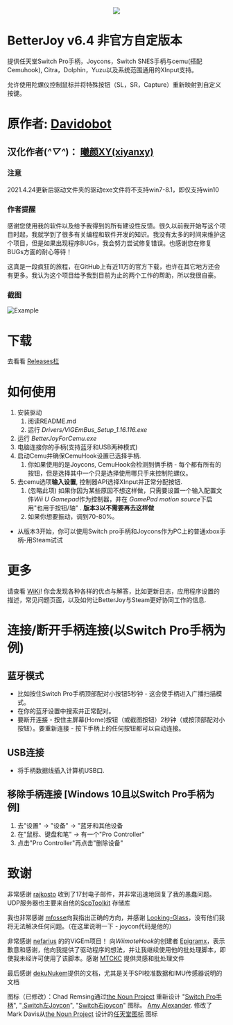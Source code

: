 <div align=center><img src="https://oscimg.oschina.net/oscnet/up-1xhr7zmon7atri87vn4j7fcouoltlpvh"/></div>

# BetterJoy v6.4 非官方自定版本

提供任天堂Switch Pro手柄，Joycons，Switch SNES手柄与cemu(搭配Cemuhook), Citra，Dolphin，Yuzu以及系统范围通用的XInput支持。

允许使用陀螺仪控制鼠标并将特殊按钮（SL，SR，Capture）重新映射到自定义按键。

# 原作者: [Davidobot](https://github.com/Davidobot)

## 汉化作者(*^▽^*)： [曦颜XY(xiyanxy)](https://weibo.com/xiyan1996)

### 注意
2021.4.24更新后驱动文件夹的驱动exe文件将不支持win7-8.1，即仅支持win10

### 作者提醒
感谢您使用我的软件以及给予我得到的所有建设性反馈。很久以前我开始写这个项目时起，我就学到了很多有关编程和软件开发的知识。我没有太多的时间来维护这个项目，但是如果出现程序BUGs，我会努力尝试修复错误。也感谢您在修复BUGs方面的耐心等待！

这真是一段疯狂的旅程，在GitHub上有近11万的官方下载，也许在其它地方还会有更多。我认为这个项目给予我到目前为止的两个工作的帮助，所以我很自豪。

### 截图
![Example](https://wx3.sinaimg.cn/mw690/006advZlly1gjbxvhzcqlj30m10ou4am.jpg)

# 下载
去看看 [Releases栏](https://github.com/xiyanxy/BetterJoy_CHS/releases/)

# 如何使用
1. 安装驱动
    1. 阅读README.md
    1. 运行 *Drivers/ViGEmBus_Setup_1.16.116.exe*
2. 运行 *BetterJoyForCemu.exe*
3. 电脑连接你的手柄(支持蓝牙和USB两种模式)
4. 启动Cemu并确保CemuHook设置已选择手柄.
    1. 你如果使用的是Joycons, CemuHook会检测到俩手柄 - 每个都有所有的按钮，但是选择其中一个只是选择使用哪只手来控制陀螺仪。
5. 去cemu选项**输入设置**, 控制器API选择XInput并正常分配按钮.
    1. (忽略此项) 如果你因为某些原因不想这样做，只需要设置一个输入配置文件*Wii U Gamepad*作为控制器，并在 *GamePad motion source*下启用"也用于按钮/轴" . **版本3以不需要再去这样做**
    2. 如果你想要振动，调到70-80%。

* 从版本3开始，你可以使用Switch pro手柄和Joycons作为PC上的普通xbox手柄-用Steam试试

# 更多
请查看 [WiKi](https://github.com/xiyanxy/BetterJoy_CHS/wiki)! 你会发现各种各样的优点与解答，比如更新日志，应用程序设置的描述，常见问题页面，以及如何让BetterJoy与Steam更好协同工作的信息.

# 连接/断开手柄连接(以Switch Pro手柄为例)
## 蓝牙模式
 * 比如按住Switch Pro手柄顶部配对小按钮5秒钟 - 这会使手柄进入广播扫描模式。
 * 在你的蓝牙设置中搜索并正常配对。
 * 要断开连接 - 按住主屏幕(Home)按钮（或截图按钮）2秒钟（或按顶部配对小按钮）。要重新连接 - 按下手柄上的任何按钮都可以自动连接。

## USB连接
 * 将手柄数据线插入计算机USB口.

## 移除手柄连接 \[Windows 10且以Switch Pro手柄为例]
1. 去"设置" -> "设备" -> "蓝牙和其他设备
2. 在"鼠标、键盘和笔" -> 有一个"Pro Controller"
3. 点击"Pro Controller"再点击"删除设备"

# 致谢
非常感谢 [rajkosto](https://github.com/rajkosto/) 收到了17封电子邮件，并非常迅速地回复了我的愚蠢问题。UDP服务器也主要来自他的[ScpToolkit](https://github.com/rajkosto/ScpToolkit) 存储库

我也非常感谢 [mfosse](https://github.com/mfosse/JoyCon-Driver)向我指出正确的方向，并感谢 [Looking-Glass](https://github.com/Looking-Glass/JoyconLib)，没有他们我将无法解决任何问题。（在这里说明一下 - joycon代码是他的）

非常感谢 [nefarius](https://github.com/ViGEm/ViGEmBus) 的的ViGEm项目！ 向*WiimoteHook*的创建者 [Epigramx](https://github.com/epigramx)，表示歉意和感谢，他向我提供了驱动程序的想法，并让我继续使用他的批处理脚本，即使我未经许可使用了该脚本。感谢 [MTCKC](https://github.com/MTCKC/ProconXInput) 提供灵感和批处理文件

最后感谢 [dekuNukem](https://github.com/dekuNukem/Nintendo_Switch_Reverse_Engineering)提供的文档，尤其是关于SPI校准数据和IMU传感器说明的文档

图标（已修改）：Chad Remsing通过[the Noun Project](http://thenounproject.com/) 重新设计 "[Switch Pro手柄](https://thenounproject.com/term/nintendo-switch/930119/)", "[
Switch左Joycon](https://thenounproject.com/remsing/uploads/?i=930115)", "[Switch右joycon](https://thenounproject.com/remsing/uploads/?i=930121)" 图标。 [Amy Alexander](https://www.linkedin.com/in/-amy-alexander/). 修改了Mark Davis从[the Noun Project](http://thenounproject.com/) 设计的[任天堂图标](https://thenounproject.com/themizarkshow/collection/vectogram/?i=193592)  图标
